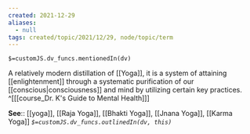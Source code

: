 ```yaml
---
created: 2021-12-29 
aliases:
  - null
tags: created/topic/2021/12/29, node/topic/term
---
```

`$=customJS.dv_funcs.mentionedIn(dv)`

A relatively modern distillation of [[Yoga]], it is a system of attaining [[enlightenment]] through a systematic purification of our [[conscious|consciousness]] and mind by utilizing certain key practices.
 ^[[[course_Dr. K's Guide to Mental Health]]]

**See**:: [[yoga]], [[Raja Yoga]], [[Bhakti Yoga]], [[Jnana Yoga]], [[Karma Yoga]]
*`$=customJS.dv_funcs.outlinedIn(dv, this)`*
